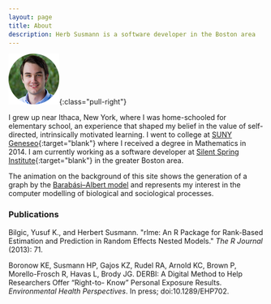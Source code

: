 ```yaml
---
layout: page
title: About
description: Herb Susmann is a software developer in the Boston area
---
```


![Herb Susmann](/public/images/me.png){:class="pull-right"}

I grew up near Ithaca, New York, where I was home-schooled for elementary school, an experience that shaped my belief in the value of self-directed, intrinsically motivated learning. I went to college at [SUNY Geneseo](http://geneseo.edu){:target="blank"} where I received a degree in Mathematics in 2014. I am currently working as a software developer at [Silent Spring Institute](http://silentspring.org){:target="blank"} in the greater Boston area. 

The animation on the background of this site shows the generation of a graph by the [Barabási–Albert model](https://en.wikipedia.org/wiki/Barab%C3%A1si%E2%80%93Albert_model) and represents my interest in the computer modelling of biological and sociological processes.

### Publications

Bilgic, Yusuf K., and Herbert Susmann. "rlme: An R Package for Rank-Based Estimation and Prediction in Random Effects Nested Models." _The R Journal_ (2013): 71.

Boronow KE, Susmann HP, Gajos KZ, Rudel RA, Arnold KC, Brown P, Morello-Frosch R, Havas L, Brody JG. DERBI: A Digital Method to Help Researchers Offer “Right-to-
Know” Personal Exposure Results. _Environmental Health Perspectives_. In press; doi:10.1289/EHP702.
